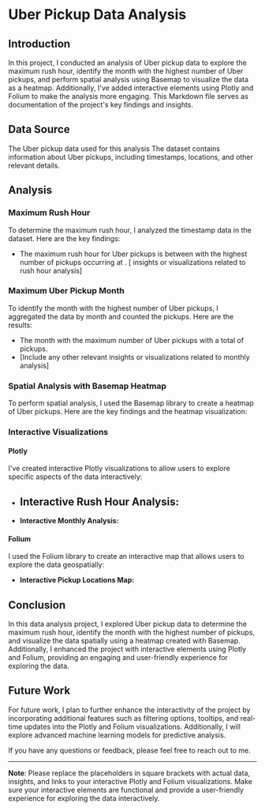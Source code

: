 # Uber Pickup Data Analysis

## Introduction

In this project, I conducted an analysis of Uber pickup data to explore the maximum rush hour, identify the month with the highest number of Uber pickups, and perform spatial analysis using Basemap to visualize the data as a heatmap. Additionally, I've added interactive elements using Plotly and Folium to make the analysis more engaging. This Markdown file serves as documentation of the project's key findings and insights.

## Data Source

The Uber pickup data used for this analysis  The dataset contains information about Uber pickups, including timestamps, locations, and other relevant details.

## Analysis

### Maximum Rush Hour

To determine the maximum rush hour, I analyzed the timestamp data in the dataset. Here are the key findings:

- The maximum rush hour for Uber pickups is between  with the highest number of pickups occurring at .
[ insights or visualizations related to rush hour analysis]

### Maximum Uber Pickup Month

To identify the month with the highest number of Uber pickups, I aggregated the data by month and counted the pickups. Here are the results:

- The month with the maximum number of Uber pickups with a total of  pickups.
- [Include any other relevant insights or visualizations related to monthly analysis]

### Spatial Analysis with Basemap Heatmap

To perform spatial analysis, I used the Basemap library to create a heatmap of Uber pickups. Here are the key findings and the heatmap visualization:


### Interactive Visualizations

#### Plotly

I've created interactive Plotly visualizations to allow users to explore specific aspects of the data interactively:

- **Interactive Rush Hour Analysis:**
  - 

- **Interactive Monthly Analysis:**
  

#### Folium

I used the Folium library to create an interactive map that allows users to explore the data geospatially:

- **Interactive Pickup Locations Map:**
  
## Conclusion

In this data analysis project, I explored Uber pickup data to determine the maximum rush hour, identify the month with the highest number of pickups, and visualize the data spatially using a heatmap created with Basemap. Additionally, I enhanced the project with interactive elements using Plotly and Folium, providing an engaging and user-friendly experience for exploring the data.

## Future Work

For future work, I plan to further enhance the interactivity of the project by incorporating additional features such as filtering options, tooltips, and real-time updates into the Plotly and Folium visualizations. Additionally, I will explore advanced machine learning models for predictive analysis.

If you have any questions or feedback, please feel free to reach out to me.

---

**Note**: Please replace the placeholders in square brackets with actual data, insights, and links to your interactive Plotly and Folium visualizations. Make sure your interactive elements are functional and provide a user-friendly experience for exploring the data interactively.
